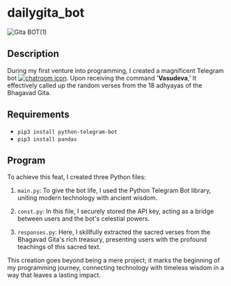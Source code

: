 # dailygita_bot
![Gita BOT(1)](https://github.com/VGS18549/dailygita_bot/assets/107295767/8df88676-61ef-45cf-950e-005ebdc28b8e)


## Description
During my first venture into programming, I created a magnificent Telegram bot [![chatroom icon](https://patrolavia.github.io/telegram-badge/chat.png)](https://t.me/dailygita_bot). Upon receiving the command '**Vasudeva**,' It effectively called up the random verses from the 18 adhyayas of the Bhagavad Gita.


## Requirements
- `pip3 install python-telegram-bot`
- `pip3 install pandas`

## Program
To achieve this feat, I created three Python files:

1. `main.py`: To give the bot life, I used the Python Telegram Bot library, uniting modern technology with ancient wisdom.

2. `const.py`: In this file, I securely stored the API key, acting as a bridge between users and the bot's celestial powers.

3. `responses.py`: Here, I skillfully extracted the sacred verses from the Bhagavad Gita's rich treasury, presenting users with the profound teachings of this sacred text.

This creation goes beyond being a mere project; it marks the beginning of my programming journey, connecting technology with timeless wisdom in a way that leaves a lasting impact.
